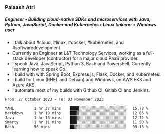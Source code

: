 ### Palaash Atri

##### Engineer • Building cloud-native SDKs and microservices with Java, Python, JavaScript, Docker and Kubernetes • Linux tinkerer • Windows user

- I talk about #cloud, #linux, #docker, #kubernetes, and #softwaredevelopment
- Currently an Engineer at L&T Technology Services, working as a full-stack developer (contractor) for a major cloud PaaS provider.
- I speak Java, JavaScript, Python 3, Bash and Powershell. Currently learning how to speak Go.
- I build with with Spring Boot, Express.js, Flask, Docker, and Kubernetes.
- I build for Linux (RHEL and Debian) and Windows, on AWS EKS and Azure AKS.
- I automate most of my builds with Github CI, Gitlab CI and Jenkins.

<!--
**palaashatri/palaashatri** is a ✨ _special_ ✨ repository because its `README.md` (this file) appears on your GitHub profile.

Here are some ideas to get you started:

- 🔭 I’m currently working on ...
- 🌱 I’m currently learning ...
- 👯 I’m looking to collaborate on ...
- 🤔 I’m looking for help with ...
- 💬 Ask me about ...
- 📫 How to reach me: ...
- 😄 Pronouns: ...
- ⚡ Fun fact: ...
-->

<!--START_SECTION:waka-->

```txt
From: 27 October 2023 - To: 03 November 2023

YAML         1 hr 37 mins    ████░░░░░░░░░░░░░░░░░░░░░   15.78 %
Markdown     1 hr 19 mins    ███▒░░░░░░░░░░░░░░░░░░░░░   12.86 %
Java         1 hr 18 mins    ███▒░░░░░░░░░░░░░░░░░░░░░   12.72 %
Smarty       1 hr 11 mins    ███░░░░░░░░░░░░░░░░░░░░░░   11.50 %
Bash         56 mins         ██▒░░░░░░░░░░░░░░░░░░░░░░   09.13 %
```

<!--END_SECTION:waka-->
